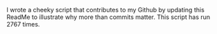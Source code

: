I wrote a cheeky script that contributes to my Github by updating this ReadMe to illustrate why more than commits matter. This script has run 2767 times.